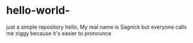 # hello-world-
just a simple repository 
hello, 
My real name is Sagnick but everyone calls me ziggy because it's easier to pronounce 
